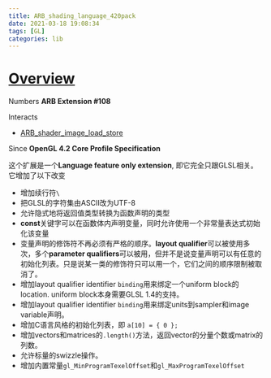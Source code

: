 ```yaml
---
title: ARB_shading_language_420pack
date: 2021-03-18 19:08:34
tags: [GL]
categories: lib
---
```


# [Overview](https://www.khronos.org/registry/OpenGL/extensions/ARB/ARB_shading_language_420pack.txt)
Numbers **ARB Extension #108**

<!--more-->

Interacts
- [ARB_shader_image_load_store](https://www.khronos.org/registry/OpenGL/extensions/ARB/ARB_shader_image_load_store.txt)

Since **OpenGL 4.2 Core Profile Specification**

这个扩展是一个**Language feature only extension**, 即它完全只跟GLSL相关。它增加了以下改变
- 增加续行符`\`
- 把GLSL的字符集由ASCII改为UTF-8
- 允许隐式地将返回值类型转换为函数声明的类型
- **const**关键字可以在函数体内声明变量，同时允许使用一个非常量表达式初始化该变量
- 变量声明的修饰符不再必须有严格的顺序。**layout qualifier**可以被使用多次，多个**parameter qualifiers**可以被用，但并不是说变量声明可以有任意的初始化列表。只是说某一类的修饰符只可以用一个，它们之间的顺序限制被取消了。
- 增加layout qualifier identifier `binding`用来绑定一个uniform block的location. uniform block本身需要GLSL 1.4的支持。
- 增加layout qualifier identifier `binding`用来绑定units到sampler和image variable声明。
- 增加C语言风格的初始化列表，即 `a[10] = { 0 };`
- 增加vectors和matrices的`.length()`方法，返回vector的分量个数或matrix的列数。
- 允许标量的swizzle操作。
- 增加内置常量`gl_MinProgramTexelOffset`和`gl_MaxProgramTexelOffset`

